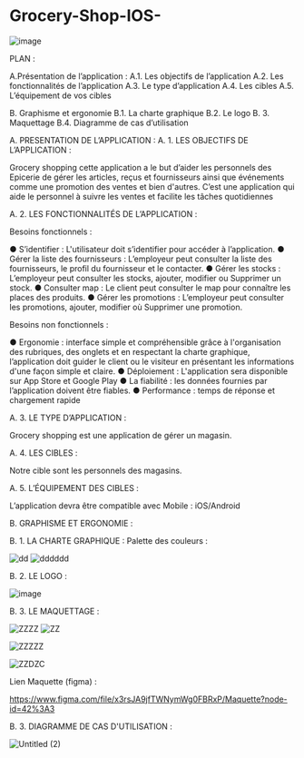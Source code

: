 # Grocery-Shop-IOS-

![image](https://user-images.githubusercontent.com/66943287/199100954-a02a29a2-9674-4414-b925-8414696ebcb0.png)

 PLAN :

A.Présentation de l’application :
A.1. Les objectifs de l’application
A.2. Les fonctionnalités de l’application
A.3. Le type d’application 
A.4. Les cibles 
A.5. L’équipement de vos cibles

B. Graphisme et ergonomie
B.1. La charte graphique
B.2. Le logo 
B. 3. Maquettage
B.4. Diagramme de cas d’utilisation 




A. PRESENTATION DE L’APPLICATION :
A. 1. LES OBJECTIFS DE L’APPLICATION :

Grocery shopping cette application a le but d’aider les personnels des Epicerie de gérer les articles, reçus et fournisseurs ainsi que événements comme une promotion des ventes et bien d'autres. C’est une application qui aide le personnel à suivre les ventes et facilite les tâches quotidiennes

A. 2. LES FONCTIONNALITÉS DE L’APPLICATION :

Besoins fonctionnels :
    
● S’identifier :
L'utilisateur doit s’identifier pour accéder à l’application.
● Gérer la liste des fournisseurs :
L’employeur peut consulter la liste des fournisseurs, le profil du fournisseur et le contacter.
● Gérer les stocks :
L’employeur peut consulter les stocks, ajouter, modifier ou
Supprimer un stock.
● Consulter map :
Le client peut consulter le map pour connaître les places des produits.
● Gérer les promotions :
L’employeur peut consulter les promotions, ajouter, modifier où
Supprimer une promotion.


Besoins non fonctionnels :

● Ergonomie : interface simple et compréhensible grâce à l'organisation des rubriques, des onglets et en respectant la charte graphique, l’application doit guider le client ou le visiteur en présentant les informations d'une façon simple et claire.
● Déploiement : L'application sera disponible sur App Store et Google Play
● La fiabilité : les données fournies par l’application doivent être fiables.
● Performance : temps de réponse et chargement rapide

A. 3. LE TYPE D’APPLICATION :

Grocery shopping est une application de gérer un magasin.

A. 4. LES CIBLES :

Notre cible sont les personnels des magasins.


A. 5. L’ÉQUIPEMENT DES CIBLES :

L’application devra être compatible avec Mobile : iOS/Android



B. GRAPHISME ET ERGONOMIE :

B. 1. LA CHARTE GRAPHIQUE :
Palette des couleurs :


![dd](https://user-images.githubusercontent.com/64777337/210187990-ff1489aa-5593-46ef-8803-ab4e79989080.png)  ![dddddd](https://user-images.githubusercontent.com/64777337/210187993-3a3255f0-5cf3-4af4-8470-34a5e31fa83c.png)



B. 2. LE LOGO :

![image](https://user-images.githubusercontent.com/66943287/199099688-a48d4773-816c-4b2f-9f04-3575bfc37437.png)

 B. 3. LE MAQUETTAGE :

![ZZZZ](https://user-images.githubusercontent.com/64777337/210187999-8bb6a6c7-1e66-4b40-8b57-0c0f7988e0c1.png)
![ZZ](https://user-images.githubusercontent.com/64777337/210188003-8a380da0-6125-444c-a297-2eb9a388c769.png)

![ZZZZZ](https://user-images.githubusercontent.com/64777337/210188016-c1df0758-47ee-4daa-8f38-50235b3be5e5.png)

![ZZDZC](https://user-images.githubusercontent.com/64777337/210188020-4f91405c-e804-4819-a465-2c4c0c35720c.png)

Lien Maquette (figma) :

https://www.figma.com/file/x3rsJA9jfTWNymWg0FBRxP/Maquette?node-id=42%3A3



B. 3. DIAGRAMME DE CAS D'UTILISATION :


![Untitled (2)](https://user-images.githubusercontent.com/64777337/200172762-15a93faf-9657-447c-81d9-508150b1dcf3.png)


